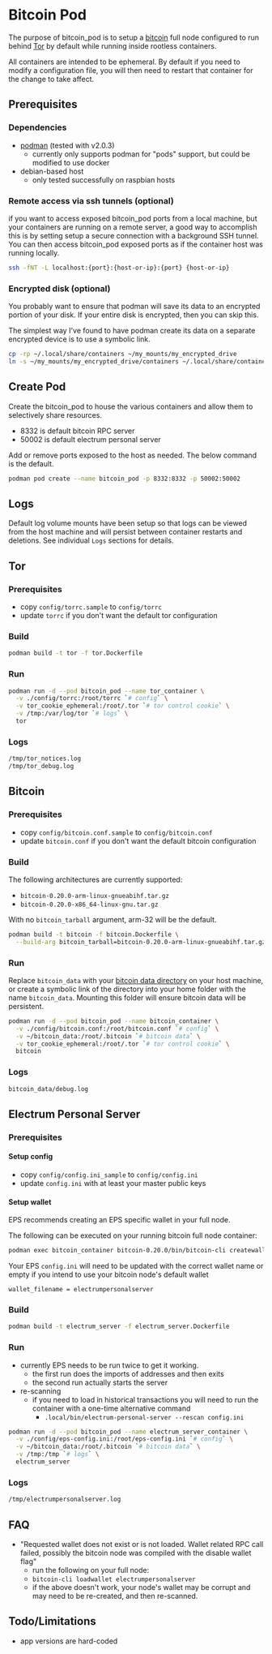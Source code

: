 # Bitcoin Pod

The purpose of bitcoin_pod is to setup a [bitcoin](https://github.com/bitcoin/bitcoin) full node configured to run behind [Tor](https://www.torproject.org/) by default while running inside rootless containers.

All containers are intended to be ephemeral.
By default if you need to modify a configuration file, you will then need to restart that container for the change to take affect.

## Prerequisites

### Dependencies

* [podman](https://podman.io/getting-started/installation.html) (tested with v2.0.3)
  * currently only supports podman for "pods" support, but could be modified to use docker
* debian-based host
  * only tested successfully on raspbian hosts

### Remote access via ssh tunnels (optional)

if you want to access exposed bitcoin_pod ports from a local machine, but your containers are running on a remote server, a good way to accomplish this is by setting setup a secure connection with a background SSH tunnel.
You can then access bitcoin_pod exposed ports as if the container host was running locally.

```sh
ssh -fNT -L localhost:{port}:{host-or-ip}:{port} {host-or-ip}
```

### Encrypted disk (optional)

You probably want to ensure that podman will save its data to an encrypted portion of your disk.
If your entire disk is encrypted, then you can skip this.

The simplest way I've found to have podman create its data on a separate encrypted device is to use a symbolic link.

```sh
cp -rp ~/.local/share/containers ~/my_mounts/my_encrypted_drive
ln -s ~/my_mounts/my_encrypted_drive/containers ~/.local/share/containers
```

## Create Pod

Create the bitcoin_pod to house the various containers and allow them to selectively share resources.

* 8332 is default bitcoin RPC server
* 50002 is default electrum personal server

Add or remove ports exposed to the host as needed.
The below command is the default.

```sh
podman pod create --name bitcoin_pod -p 8332:8332 -p 50002:50002
```

## Logs

Default log volume mounts have been setup so that logs can be viewed from the host machine and will persist between container restarts and deletions.
See individual `Logs` sections for details.

## Tor

### Prerequisites

* copy `config/torrc.sample` to `config/torrc`
* update `torrc` if you don't want the default tor configuration

### Build

```sh
podman build -t tor -f tor.Dockerfile
```

### Run

```sh
podman run -d --pod bitcoin_pod --name tor_container \
  -v ./config/torrc:/root/torrc `# config` \
  -v tor_cookie_ephemeral:/root/.tor `# tor control cookie` \
  -v /tmp:/var/log/tor `# logs` \
  tor
```

### Logs

```sh
/tmp/tor_notices.log
/tmp/tor_debug.log
```

## Bitcoin

### Prerequisites

* copy `config/bitcoin.conf.sample` to `config/bitcoin.conf`
* update `bitcoin.conf` if you don't want the default bitcoin configuration

### Build

The following architectures are currently supported:

* `bitcoin-0.20.0-arm-linux-gnueabihf.tar.gz`
* `bitcoin-0.20.0-x86_64-linux-gnu.tar.gz`

With no `bitcoin_tarball` argument, arm-32 will be the default.

```sh
podman build -t bitcoin -f bitcoin.Dockerfile \
  --build-arg bitcoin_tarball=bitcoin-0.20.0-arm-linux-gnueabihf.tar.gz
```

### Run

Replace `bitcoin_data` with your [bitcoin data directory](https://en.bitcoinwiki.org/wiki/Data_directory) on your host machine, or create a symbolic link of the directory into your home folder with the  name `bitcoin_data`.
Mounting this folder will ensure bitcoin data will be persistent.

```sh
podman run -d --pod bitcoin_pod --name bitcoin_container \
  -v ./config/bitcoin.conf:/root/bitcoin.conf `# config` \
  -v ~/bitcoin_data:/root/.bitcoin `# bitcoin data` \
  -v tor_cookie_ephemeral:/root/.tor `# tor control cookie` \
  bitcoin
```

### Logs

```sh
bitcoin_data/debug.log
```

## Electrum Personal Server

### Prerequisites

#### Setup config

* copy `config/config.ini_sample` to `config/config.ini`
* update `config.ini` with at least your master public keys

#### Setup wallet

EPS recommends creating an EPS specific wallet in your full node.

The following can be executed on your running bitcoin full node container:

```sh
podman exec bitcoin_container bitcoin-0.20.0/bin/bitcoin-cli createwallet electrumpersonalserver true
```

Your EPS `config.ini` will need to be updated with the correct wallet name or empty if you intend to use your bitcoin node's default wallet

```properties
wallet_filename = electrumpersonalserver
```

### Build

```sh
podman build -t electrum_server -f electrum_server.Dockerfile
```

### Run

* currently EPS needs to be run twice to get it working.
  * the first run does the imports of addresses and then exits
  * the second run actually starts the server
* re-scanning
  * if you need to load in historical transactions you will need to run the container with a one-time alternative command
    * `.local/bin/electrum-personal-server --rescan config.ini`

```sh
podman run -d --pod bitcoin_pod --name electrum_server_container \
  -v ./config/eps-config.ini:/root/eps-config.ini `# config` \
  -v ~/bitcoin_data:/root/.bitcoin `# bitcoin data` \
  -v /tmp:/tmp `# logs` \
  electrum_server
```

### Logs

```sh
/tmp/electrumpersonalserver.log
```

## FAQ

* "Requested wallet does not exist or is not loaded.  Wallet related RPC call failed, possibly the bitcoin node was compiled with the disable wallet flag"
  * run the following on your full node:
  * `bitcoin-cli loadwallet electrumpersonalserver`
  * if the above doesn't work, your node's wallet may be corrupt and may need to be re-created, and then re-scanned.

## Todo/Limitations

* app versions are hard-coded
